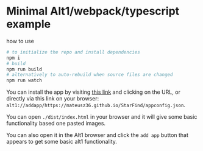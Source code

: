 # Minimal Alt1/webpack/typescript example

how to use
```sh
# to initialize the repo and install dependencies
npm i
# build
npm run build
# alternatively to auto-rebuild when source files are changed
npm run watch
```

You can install the app by visiting [this link](https://mateusz36.github.io/StarFind/) and clicking on the URL, or directly via this link on your browser: `alt1://addapp/https://mateusz36.github.io/StarFind/appconfig.json`.

You can open `./dist/index.html` in your browser and it will give some basic functionality based one pasted images.

You can also open it in the Alt1 browser and click the `add app` button that appears to get some basic alt1 functionality.